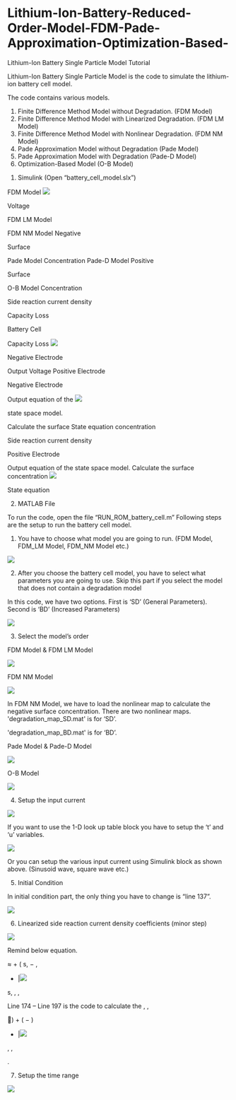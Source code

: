 # Lithium-Ion-Battery-Reduced-Order-Model-FDM-Pade-Approximation-Optimization-Based-

Lithium-Ion Battery Single Particle Model Tutorial 

Lithium-Ion Battery Single Particle Model is the code to simulate the lithium-ion battery cell model.  

The code contains various models. 

1) Finite Difference Method Model without Degradation. (FDM Model) 
2) Finite Difference Method Model with Linearized Degradation. (FDM LM Model) 
3) Finite Difference Method Model with Nonlinear Degradation. (FDM NM Model) 
4) Pade Approximation Model without Degradation (Pade Model) 
5) Pade Approximation Model with Degradation (Pade-D Model) 
6) Optimization-Based Model (O-B Model)


1. Simulink (Open “battery\_cell\_model.slx”) 

FDM Model ![](Aspose.Words.216cfff8-f125-45da-a508-b96c3d48f685.001.jpeg)

Voltage 

FDM LM Model 

FDM NM Model  Negative  

Surface 

Pade Model  Concentration Pade-D Model  Positive 

Surface 

O-B Model  Concentration 

Side reaction current density 

Capacity Loss 

Battery Cell  

Capacity Loss ![](Aspose.Words.216cfff8-f125-45da-a508-b96c3d48f685.002.jpeg)

Negative Electrode 

Output Voltage Positive Electrode 

Negative Electrode 

Output equation of the ![](Aspose.Words.216cfff8-f125-45da-a508-b96c3d48f685.003.jpeg)

state space model. 

Calculate the surface State equation  concentration 

Side reaction current density 

Positive Electrode 

Output equation of the state space model. Calculate the surface concentration ![](Aspose.Words.216cfff8-f125-45da-a508-b96c3d48f685.004.jpeg)

State equation 

2) MATLAB File 

To run the code, open the file “RUN\_ROM\_battery\_cell.m” Following steps are the setup to run the battery cell model. 

1) You have to choose what model you are going to run. (FDM Model, FDM\_LM Model, FDM\_NM Model etc.) 

![](Aspose.Words.216cfff8-f125-45da-a508-b96c3d48f685.005.jpeg)

2) After you choose the battery cell model, you have to select what parameters you are going to use. Skip this part if you select the model that does not contain a degradation model 

In this code, we have two options. First is ‘SD’ (General Parameters). Second is ‘BD’ (Increased Parameters) 

![](Aspose.Words.216cfff8-f125-45da-a508-b96c3d48f685.006.png)

3) Select the model’s order 

FDM Model & FDM LM Model 

![](Aspose.Words.216cfff8-f125-45da-a508-b96c3d48f685.007.jpeg)

FDM NM Model 

![](Aspose.Words.216cfff8-f125-45da-a508-b96c3d48f685.008.png)

In FDM NM Model, we have to load the nonlinear map to calculate the negative surface concentration. There are two nonlinear maps. 'degradation\_map\_SD.mat' is for ‘SD’. 

'degradation\_map\_BD.mat' is for ‘BD’. 

Pade Model & Pade-D Model 

![](Aspose.Words.216cfff8-f125-45da-a508-b96c3d48f685.009.jpeg)

O-B Model 

![](Aspose.Words.216cfff8-f125-45da-a508-b96c3d48f685.010.jpeg)

4) Setup the input current 

![](Aspose.Words.216cfff8-f125-45da-a508-b96c3d48f685.011.png)

If you want to use the 1-D look up table block you have to setup the ‘t’ and ‘u’ variables. 

![](Aspose.Words.216cfff8-f125-45da-a508-b96c3d48f685.012.png)

Or you can setup the various input current using Simulink block as shown above. (Sinusoid wave, square wave etc.) 

5) Initial Condition 

In initial condition part, the only thing you have to change is “line 137”.  

![](Aspose.Words.216cfff8-f125-45da-a508-b96c3d48f685.013.png)

6) Linearized side reaction current density coefficients (minor step) 

![](Aspose.Words.216cfff8-f125-45da-a508-b96c3d48f685.014.png)

Remind below equation. 

≈ + ( s, − ,

- |![](Aspose.Words.216cfff8-f125-45da-a508-b96c3d48f685.015.png)

s, , ,

Line 174 – Line 197 is the code to calculate the  , ,

) + ( − ) 

- |![](Aspose.Words.216cfff8-f125-45da-a508-b96c3d48f685.016.png)

, ,

. 

7) Setup the time range 

![](Aspose.Words.216cfff8-f125-45da-a508-b96c3d48f685.017.png)



